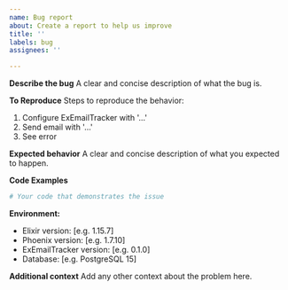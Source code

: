 ```yaml
---
name: Bug report
about: Create a report to help us improve
title: ''
labels: bug
assignees: ''

---
```


**Describe the bug**
A clear and concise description of what the bug is.

**To Reproduce**
Steps to reproduce the behavior:
1. Configure ExEmailTracker with '...'
2. Send email with '...'
3. See error

**Expected behavior**
A clear and concise description of what you expected to happen.

**Code Examples**
```elixir
# Your code that demonstrates the issue
```

**Environment:**
 - Elixir version: [e.g. 1.15.7]
 - Phoenix version: [e.g. 1.7.10]
 - ExEmailTracker version: [e.g. 0.1.0]
 - Database: [e.g. PostgreSQL 15]

**Additional context**
Add any other context about the problem here.